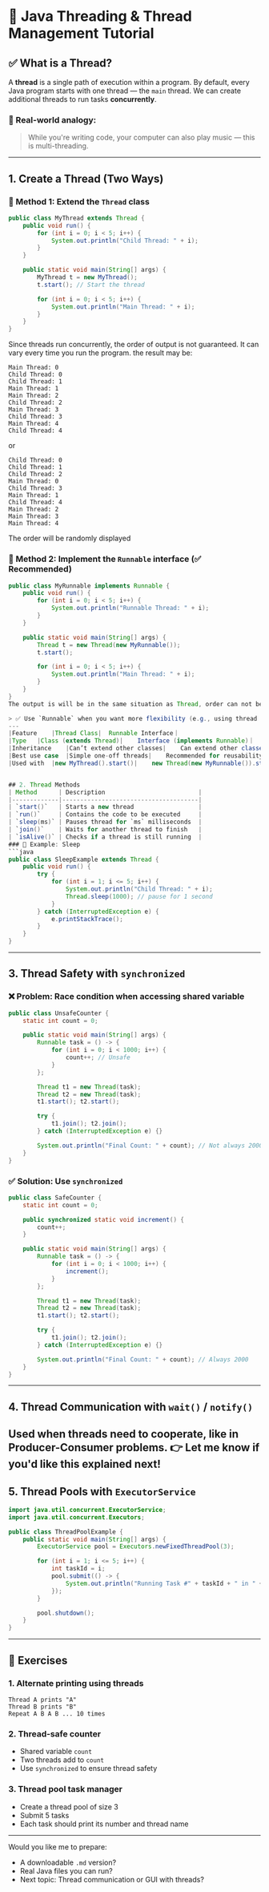 # 🚀 Java Threading & Thread Management Tutorial
## ✅ What is a Thread?
A **thread** is a single path of execution within a program. By default, every Java program starts with one thread — the `main` thread. We can create additional threads to run tasks **concurrently**.
### 🧠 Real-world analogy:
> While you're writing code, your computer can also play music — this is multi-threading.
---
## 1. Create a Thread (Two Ways)
### 🔹 Method 1: Extend the `Thread` class
```java
public class MyThread extends Thread {
    public void run() {
        for (int i = 0; i < 5; i++) {
            System.out.println("Child Thread: " + i);
        }
    }

    public static void main(String[] args) {
        MyThread t = new MyThread();
        t.start(); // Start the thread

        for (int i = 0; i < 5; i++) {
            System.out.println("Main Thread: " + i);
        }
    }
}
```
Since threads run concurrently, the order of output is not guaranteed. It can vary every time you run the program.
the result may be:
```
Main Thread: 0
Child Thread: 0
Child Thread: 1
Main Thread: 1
Main Thread: 2
Child Thread: 2
Main Thread: 3
Child Thread: 3
Main Thread: 4
Child Thread: 4
```
or 
```
Child Thread: 0
Child Thread: 1
Child Thread: 2
Main Thread: 0
Child Thread: 3
Main Thread: 1
Child Thread: 4
Main Thread: 2
Main Thread: 3
Main Thread: 4
```
The order will be randomly displayed 

### 🔹 Method 2: Implement the `Runnable` interface (✅ Recommended)
```java
public class MyRunnable implements Runnable {
    public void run() {
        for (int i = 0; i < 5; i++) {
            System.out.println("Runnable Thread: " + i);
        }
    }

    public static void main(String[] args) {
        Thread t = new Thread(new MyRunnable());
        t.start();

        for (int i = 0; i < 5; i++) {
            System.out.println("Main Thread: " + i);
        }
    }
}
The output is will be in the same situation as Thread, order can not be guaranteed, it will chaneg every time 

> ✅ Use `Runnable` when you want more flexibility (e.g., using thread pools).
---
|Feature	|Thread Class|	Runnable Interface｜
|Type	|Class (extends Thread)|	Interface (implements Runnable)｜
|Inheritance	|Can’t extend other classes|	Can extend other classes (better flexibility)｜
|Best use case	|Simple one-off threads|	Recommended for reusability & thread pooling｜
|Used with	|new MyThread().start()|	new Thread(new MyRunnable()).start()｜


## 2. Thread Methods
| Method      | Description                          |
|-------------|--------------------------------------|
| `start()`   | Starts a new thread                  |
| `run()`     | Contains the code to be executed     |
| `sleep(ms)` | Pauses thread for `ms` milliseconds  |
| `join()`    | Waits for another thread to finish   |
| `isAlive()` | Checks if a thread is still running  |
### 🔸 Example: Sleep
```java
public class SleepExample extends Thread {
    public void run() {
        try {
            for (int i = 1; i <= 5; i++) {
                System.out.println("Child Thread: " + i);
                Thread.sleep(1000); // pause for 1 second
            }
        } catch (InterruptedException e) {
            e.printStackTrace();
        }
    }
}
```
---
## 3. Thread Safety with `synchronized`
### ❌ Problem: Race condition when accessing shared variable
```java
public class UnsafeCounter {
    static int count = 0;

    public static void main(String[] args) {
        Runnable task = () -> {
            for (int i = 0; i < 1000; i++) {
                count++; // Unsafe
            }
        };

        Thread t1 = new Thread(task);
        Thread t2 = new Thread(task);
        t1.start(); t2.start();

        try {
            t1.join(); t2.join();
        } catch (InterruptedException e) {}

        System.out.println("Final Count: " + count); // Not always 2000
    }
}
```
### ✅ Solution: Use `synchronized`
```java
public class SafeCounter {
    static int count = 0;

    public synchronized static void increment() {
        count++;
    }

    public static void main(String[] args) {
        Runnable task = () -> {
            for (int i = 0; i < 1000; i++) {
                increment();
            }
        };

        Thread t1 = new Thread(task);
        Thread t2 = new Thread(task);
        t1.start(); t2.start();

        try {
            t1.join(); t2.join();
        } catch (InterruptedException e) {}

        System.out.println("Final Count: " + count); // Always 2000
    }
}
```
---
## 4. Thread Communication with `wait()` / `notify()`
Used when **threads need to cooperate**, like in **Producer-Consumer problems**.
👉 Let me know if you'd like this explained next!
---
## 5. Thread Pools with `ExecutorService`
```java
import java.util.concurrent.ExecutorService;
import java.util.concurrent.Executors;

public class ThreadPoolExample {
    public static void main(String[] args) {
        ExecutorService pool = Executors.newFixedThreadPool(3);

        for (int i = 1; i <= 5; i++) {
            int taskId = i;
            pool.submit(() -> {
                System.out.println("Running Task #" + taskId + " in " + Thread.currentThread().getName());
            });
        }

        pool.shutdown();
    }
}
```
---
## 🧠 Exercises
### 1. Alternate printing using threads
```
Thread A prints "A"
Thread B prints "B"
Repeat A B A B ... 10 times
```
### 2. Thread-safe counter
- Shared variable `count`
- Two threads add to `count`
- Use `synchronized` to ensure thread safety
### 3. Thread pool task manager
- Create a thread pool of size 3
- Submit 5 tasks
- Each task should print its number and thread name
---
Would you like me to prepare:
- A downloadable `.md` version?
- Real Java files you can run?
- Next topic: Thread communication or GUI with threads?
